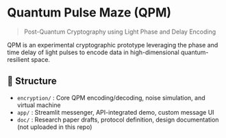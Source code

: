 # Quantum Pulse Maze (QPM)
> Post-Quantum Cryptography using Light Phase and Delay Encoding

QPM is an experimental cryptographic prototype leveraging the phase and time delay of light pulses to encode data in high-dimensional quantum-resilient space.

## 📂 Structure
- `encryption/` : Core QPM encoding/decoding, noise simulation, and virtual machine
- `app/` : Streamlit messenger, API-integrated demo, custom message UI
- `doc/` : Research paper drafts, protocol definition, design documentation (not uploaded in this repo)
